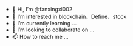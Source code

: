 - 👋 Hi, I’m @fanxingxi002
- 👀 I’m interested in blockchain、Define、stock
- 🌱 I’m currently learning ...
- 💞️ I’m looking to collaborate on ...
- 📫 How to reach me ...

<!---
fanxingxi002/fanxingxi002 is a ✨ special ✨ repository because its `README.md` (this file) appears on your GitHub profile.
You can click the Preview link to take a look at your changes.
--->
